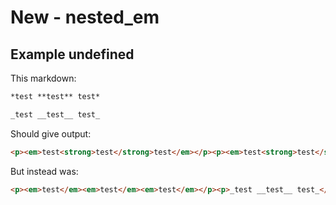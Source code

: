 # New - nested_em

## Example undefined

This markdown:

```markdown
*test **test** test*

_test __test__ test_

```

Should give output:

```html
<p><em>test<strong>test</strong>test</em></p><p><em>test<strong>test</strong>test</em></p>
```

But instead was:

```html
<p><em>test</em><em>test</em><em>test</em></p><p>_test __test__ test_</p>
```
